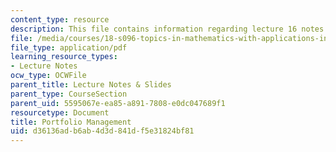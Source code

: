 ```yaml
---
content_type: resource
description: This file contains information regarding lecture 16 notes.
file: /media/courses/18-s096-topics-in-mathematics-with-applications-in-finance-fall-2013/d36136adb6ab4d3d841df5e31824bf81_MIT18_S096F13_lecnote16.pdf
file_type: application/pdf
learning_resource_types:
- Lecture Notes
ocw_type: OCWFile
parent_title: Lecture Notes & Slides
parent_type: CourseSection
parent_uid: 5595067e-ea85-a891-7808-e0dc047689f1
resourcetype: Document
title: Portfolio Management
uid: d36136ad-b6ab-4d3d-841d-f5e31824bf81
---
```

